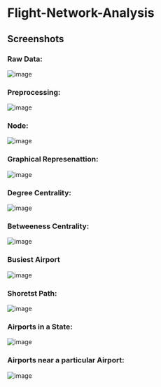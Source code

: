 # Flight-Network-Analysis

## Screenshots
### Raw Data:
![image](https://github.com/arnab082/Flight-Network-Analysis/assets/109888029/83d2bb5f-6c32-40dd-9855-ab7a95148b0a)
####
### Preprocessing:
![image](https://github.com/arnab082/Flight-Network-Analysis/assets/109888029/98797cb3-234b-444f-9489-b9e812e7783f)
####
### Node:
![image](https://github.com/arnab082/Flight-Network-Analysis/assets/109888029/6ece1e25-5cd2-45ac-ba0c-dee639c2b8a7)
####
### Graphical Represenattion:
![image](https://github.com/arnab082/Flight-Network-Analysis/assets/109888029/4700c346-6483-48e0-ae92-145662a342b3)
####
### Degree Centrality:
![image](https://github.com/arnab082/Flight-Network-Analysis/assets/109888029/67da3898-e3e3-4b93-8d89-62eb8e7ad92b)
####
### Betweeness Centrality:
![image](https://github.com/arnab082/Flight-Network-Analysis/assets/109888029/7370bb84-31eb-43ae-bfcf-25bb3fd9b6d4)
####
### Busiest Airport
![image](https://github.com/arnab082/Flight-Network-Analysis/assets/109888029/768cf7a5-31b4-49c5-81c6-6d06736d4bcb)
####
### Shoretst Path:
![image](https://github.com/arnab082/Flight-Network-Analysis/assets/109888029/0bcf039f-3423-46e7-9a6c-934762dc60f6)
####
### Airports in a State:
![image](https://github.com/arnab082/Flight-Network-Analysis/assets/109888029/1c7b0c9e-2d03-4ce5-82d6-1b65dab33386)
####
### Airports near a particular Airport:
![image](https://github.com/arnab082/Flight-Network-Analysis/assets/109888029/335aa4ea-b9ff-4f61-8058-867a90dac51f)

